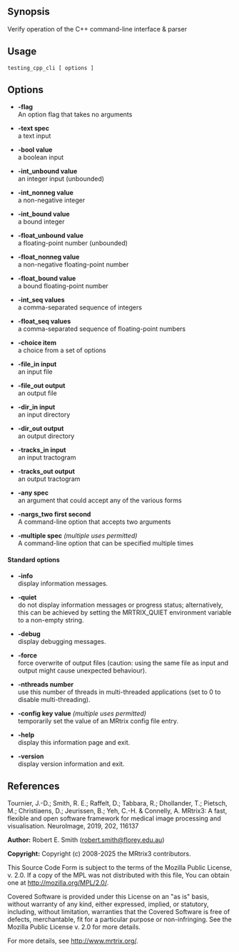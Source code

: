 ## Synopsis

Verify operation of the C++ command-line interface & parser

## Usage

    testing_cpp_cli [ options ] 


## Options

+ **-flag**<br>An option flag that takes no arguments

+ **-text spec**<br>a text input

+ **-bool value**<br>a boolean input

+ **-int_unbound value**<br>an integer input (unbounded)

+ **-int_nonneg value**<br>a non-negative integer

+ **-int_bound value**<br>a bound integer

+ **-float_unbound value**<br>a floating-point number (unbounded)

+ **-float_nonneg value**<br>a non-negative floating-point number

+ **-float_bound value**<br>a bound floating-point number

+ **-int_seq values**<br>a comma-separated sequence of integers

+ **-float_seq values**<br>a comma-separated sequence of floating-point numbers

+ **-choice item**<br>a choice from a set of options

+ **-file_in input**<br>an input file

+ **-file_out output**<br>an output file

+ **-dir_in input**<br>an input directory

+ **-dir_out output**<br>an output directory

+ **-tracks_in input**<br>an input tractogram

+ **-tracks_out output**<br>an output tractogram

+ **-any spec**<br>an argument that could accept any of the various forms

+ **-nargs_two first second**<br>A command-line option that accepts two arguments

+ **-multiple spec**  *(multiple uses permitted)*<br>A command-line option that can be specified multiple times

#### Standard options

+ **-info**<br>display information messages.

+ **-quiet**<br>do not display information messages or progress status; alternatively, this can be achieved by setting the MRTRIX_QUIET environment variable to a non-empty string.

+ **-debug**<br>display debugging messages.

+ **-force**<br>force overwrite of output files (caution: using the same file as input and output might cause unexpected behaviour).

+ **-nthreads number**<br>use this number of threads in multi-threaded applications (set to 0 to disable multi-threading).

+ **-config key value**  *(multiple uses permitted)*<br>temporarily set the value of an MRtrix config file entry.

+ **-help**<br>display this information page and exit.

+ **-version**<br>display version information and exit.

## References

Tournier, J.-D.; Smith, R. E.; Raffelt, D.; Tabbara, R.; Dhollander, T.; Pietsch, M.; Christiaens, D.; Jeurissen, B.; Yeh, C.-H. & Connelly, A. MRtrix3: A fast, flexible and open software framework for medical image processing and visualisation. NeuroImage, 2019, 202, 116137

**Author:** Robert E. Smith (robert.smith@florey.edu.au)

**Copyright:** Copyright (c) 2008-2025 the MRtrix3 contributors.

This Source Code Form is subject to the terms of the Mozilla Public
License, v. 2.0. If a copy of the MPL was not distributed with this
file, You can obtain one at http://mozilla.org/MPL/2.0/.

Covered Software is provided under this License on an "as is"
basis, without warranty of any kind, either expressed, implied, or
statutory, including, without limitation, warranties that the
Covered Software is free of defects, merchantable, fit for a
particular purpose or non-infringing.
See the Mozilla Public License v. 2.0 for more details.

For more details, see http://www.mrtrix.org/.


